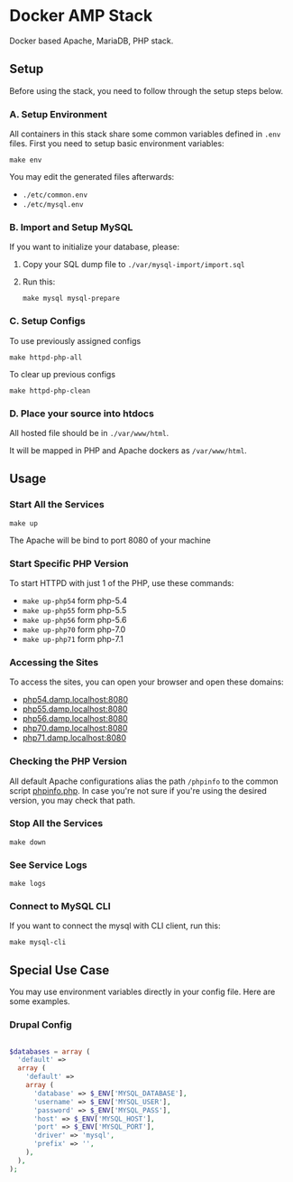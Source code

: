 # Docker AMP Stack

Docker based Apache, MariaDB, PHP stack.


## Setup

Before using the stack, you need to follow through the setup steps below.

### A. Setup Environment

All containers in this stack share some common variables defined in `.env`
files. First you need to setup basic environment variables:

```
make env
```

You may edit the generated files afterwards:

 * `./etc/common.env`
 * `./etc/mysql.env`

### B. Import and Setup MySQL

If you want to initialize your database, please:

1. Copy your SQL dump file to `./var/mysql-import/import.sql`

2. Run this:
    ```
    make mysql mysql-prepare
    ```

### C. Setup Configs

To use previously assigned configs
```
make httpd-php-all
```

To clear up previous configs
```
make httpd-php-clean
```


### D. Place your source into htdocs

All hosted file should be in `./var/www/html`.

It will be mapped in PHP and Apache dockers as `/var/www/html`.


## Usage

### Start All the Services

```
make up
```

The Apache will be bind to port 8080 of your machine

### Start Specific PHP Version

To start HTTPD with just 1 of the PHP, use these commands:

 * `make up-php54` form php-5.4
 * `make up-php55` form php-5.5
 * `make up-php56` form php-5.6
 * `make up-php70` form php-7.0
 * `make up-php71` form php-7.1

### Accessing the Sites

To access the sites, you can open your browser and open these domains:

* [php54.damp.localhost:8080](http://php54.damp.localhost:8080)
* [php55.damp.localhost:8080](http://php55.damp.localhost:8080)
* [php56.damp.localhost:8080](http://php56.damp.localhost:8080)
* [php70.damp.localhost:8080](http://php70.damp.localhost:8080)
* [php71.damp.localhost:8080](http://php71.damp.localhost:8080)

### Checking the PHP Version

All default Apache configurations alias the path `/phpinfo` to the common
script [phpinfo.php](var/www/common/phpinfo.php). In case you're not sure if
you're using the desired version, you may check that path.

### Stop All the Services

```
make down
```

### See Service Logs

```
make logs
```

### Connect to MySQL CLI

If you want to connect the mysql with CLI client, run this:

```
make mysql-cli
```

## Special Use Case

You may use environment variables directly in your config file. Here are some
examples.

### Drupal Config

```php

$databases = array (
  'default' =>
  array (
    'default' =>
    array (
      'database' => $_ENV['MYSQL_DATABASE'],
      'username' => $_ENV['MYSQL_USER'],
      'password' => $_ENV['MYSQL_PASS'],
      'host' => $_ENV['MYSQL_HOST'],
      'port' => $_ENV['MYSQL_PORT'],
      'driver' => 'mysql',
      'prefix' => '',
    ),
  ),
);

```
